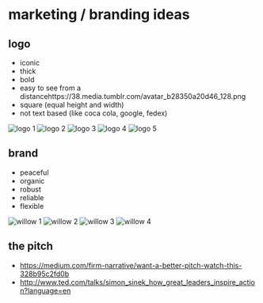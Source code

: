 # marketing / branding ideas

## logo
- iconic
- thick
- bold
- easy to see from a distancehttps://38.media.tumblr.com/avatar_b28350a20d46_128.png
- square (equal height and width)
- not text based (like coca cola, google, fedex)

![logo 1](https://38.media.tumblr.com/avatar_b28350a20d46_128.png)
![logo 2](http://freevectorlogo.net/wp-content/uploads/2011/05/dropbox-vector-logo-400x400.png)
![logo 3](http://www.brandsoftheworld.com/sites/default/files/styles/logo-thumbnail/public/0023/1973/brand.gif?itok=9SpTwJfL)
![logo 4](http://seeklogo.com/images/T/twitter-2012-positive-logo-916EDF1309-seeklogo.com.gif)
![logo 5](http://www.practicalecommerce.com/wp-content/uploads/images/0004/5718/nbc_lightbox.png)



## brand

- peaceful
- organic
- robust
- reliable
- flexible

![willow 1](http://3.bp.blogspot.com/-LWgVBM4ozzA/UCyA-TIICJI/AAAAAAAAAhQ/KPfpkpkS0mc/s1600/willow+tree+3.jpg)
![willow 2](http://orig03.deviantart.net/6f09/f/2013/021/5/b/willow_tree_by_funkytravelling-d5s7g9r.jpg)
![willow 3](http://www.lostatseaphotography.com/mephotos/weeping-willow-tree-2-1280.jpg)
![willow 4](http://www.wallbeep.com/wp-content/uploads/2015/05/sunset-dried-scene-willow-tree-wallpaper-801x501.jpg)

## the pitch
- https://medium.com/firm-narrative/want-a-better-pitch-watch-this-328b95c2fd0b
- http://www.ted.com/talks/simon_sinek_how_great_leaders_inspire_action?language=en

